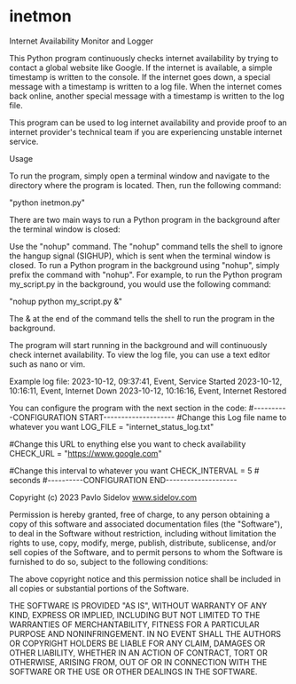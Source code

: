 # inetmon
Internet Availability Monitor and Logger

This Python program continuously checks internet availability by trying to contact a global website like Google. If the internet is available, a simple timestamp is written to the console. If the internet goes down, a special message with a timestamp is written to a log file. When the internet comes back online, another special message with a timestamp is written to the log file.

This program can be used to log internet availability and provide proof to an internet provider's technical team if you are experiencing unstable internet service.

Usage

To run the program, simply open a terminal window and navigate to the directory where the program is located. Then, run the following command:

"python inetmon.py"

There are two main ways to run a Python program in the background after the terminal window is closed:

Use the "nohup" command.
The "nohup" command tells the shell to ignore the hangup signal (SIGHUP), which is sent when the terminal window is closed. To run a Python program in the background using "nohup", simply prefix the command with "nohup". For example, to run the Python program my_script.py in the background, you would use the following command:

"nohup python my_script.py &"

The & at the end of the command tells the shell to run the program in the background.

The program will start running in the background and will continuously check internet availability. To view the log file, you can use a text editor such as nano or vim.

Example log file:
2023-10-12, 09:37:41, Event, Service Started
2023-10-12, 10:16:11, Event, Internet Down
2023-10-12, 10:16:16, Event, Internet Restored

You can configure the program with the next section in the code:
#----------CONFIGURATION START--------------------
#Change this Log file name to whatever you want
LOG_FILE = "internet_status_log.txt"

#Change this URL to enything else you want to check availability
CHECK_URL = "https://www.google.com"

#Change this interval to whatever you want
CHECK_INTERVAL = 5  # seconds
#----------CONFIGURATION END--------------------

Copyright (c) 2023 Pavlo Sidelov www.sidelov.com

Permission is hereby granted, free of charge, to any person obtaining a copy
of this software and associated documentation files (the "Software"), to deal
in the Software without restriction, including without limitation the rights
to use, copy, modify, merge, publish, distribute, sublicense, and/or sell
copies of the Software, and to permit persons to whom the Software is
furnished to do so, subject to the following conditions:

The above copyright notice and this permission notice shall be included in all
copies or substantial portions of the Software.

THE SOFTWARE IS PROVIDED "AS IS", WITHOUT WARRANTY OF ANY KIND, EXPRESS OR
IMPLIED, INCLUDING BUT NOT LIMITED TO THE WARRANTIES OF MERCHANTABILITY,
FITNESS FOR A PARTICULAR PURPOSE AND NONINFRINGEMENT. IN NO EVENT SHALL THE
AUTHORS OR COPYRIGHT HOLDERS BE LIABLE FOR ANY CLAIM, DAMAGES OR OTHER
LIABILITY, WHETHER IN AN ACTION OF CONTRACT, TORT OR OTHERWISE, ARISING FROM,
OUT OF OR IN CONNECTION WITH THE SOFTWARE OR THE USE OR OTHER DEALINGS IN THE
SOFTWARE.

